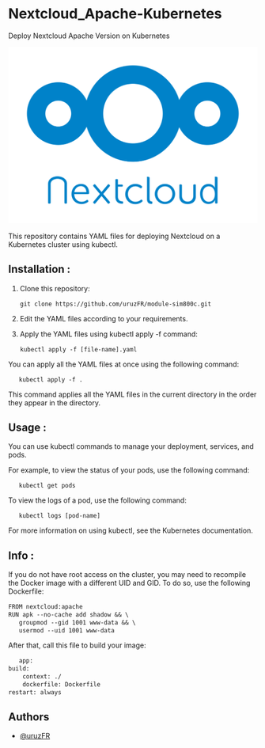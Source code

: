 # Nextcloud_Apache-Kubernetes
Deploy Nextcloud Apache Version on Kubernetes

![logo](/Images/Nextcloud_Logo.png )

This repository contains YAML files for deploying Nextcloud on a Kubernetes cluster using kubectl.

## Installation :

1. Clone this repository:

       git clone https://github.com/uruzFR/module-sim800c.git
2. Edit the YAML files according to your requirements.

3. Apply the YAML files using kubectl apply -f command:

       kubectl apply -f [file-name].yaml
You can apply all the YAML files at once using the following command:

       kubectl apply -f .
This command applies all the YAML files in the current directory in the order they appear in the directory.

## Usage :

You can use kubectl commands to manage your deployment, services, and pods.

For example, to view the status of your pods, use the following command:

       kubectl get pods
To view the logs of a pod, use the following command:
       
       kubectl logs [pod-name]
For more information on using kubectl, see the Kubernetes documentation.

## Info :

If you do not have root access on the cluster, you may need to recompile the Docker image with a different UID and GID. To do so, use the following Dockerfile:
       
    FROM nextcloud:apache
    RUN apk --no-cache add shadow && \
       groupmod --gid 1001 www-data && \
       usermod --uid 1001 www-data
After that, call this file to build your image:

       app:
    build:
        context: ./
        dockerfile: Dockerfile
    restart: always


## Authors

- [@uruzFR](https://github.com/uruzFR)
